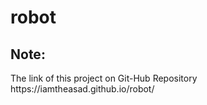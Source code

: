 # robot

<h2>Note: </h2> The link of this project on Git-Hub Repository https://iamtheasad.github.io/robot/
